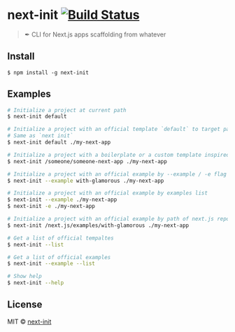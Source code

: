 # next-init [![Build Status](https://travis-ci.org/next-init/next-init.svg?branch=master)](https://travis-ci.org/next-init/next-init)

> ✒ CLI for Next.js apps scaffolding from whatever

## Install

```
$ npm install -g next-init
```

## Examples

```sh
# Initialize a project at current path
$ next-init default

# Initialize a project with an official template `default` to target path
# Same as `next init`
$ next-init default ./my-next-app

# Initialize a project with a boilerplate or a custom template inspired from `vue init`
$ next-init /someone/someone-next-app ./my-next-app

# Initialize a project with an official example by --example / -e flag
$ next-init --example with-glamorous ./my-next-app

# Initialize a project with an official example by examples list
$ next-init --example ./my-next-app
$ next-init -e ./my-next-app

# Initialize a project with an official example by path of next.js repo
$ next-init /next.js/examples/with-glamorous ./my-next-app

# Get a list of official tempaltes
$ next-init --list

# Get a list of official examples
$ next-init --example --list

# Show help
$ next-init --help
```

## License

MIT © [next-init](https://github.com/next-init)
